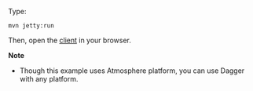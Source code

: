 Type:

```
mvn jetty:run
```

Then, open the [client](http://jsbin.com/duhatu/1/watch?js,console) in your browser.

**Note**

* Though this example uses Atmosphere platform, you can use Dagger with any platform.